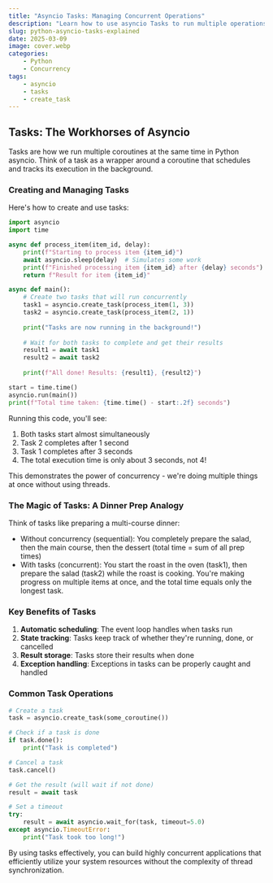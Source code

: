 ```yaml
---
title: "Asyncio Tasks: Managing Concurrent Operations"
description: "Learn how to use asyncio Tasks to run multiple operations concurrently in Python without threads"
slug: python-asyncio-tasks-explained
date: 2025-03-09
image: cover.webp
categories:
    - Python
    - Concurrency
tags:
    - asyncio
    - tasks
    - create_task
---
```


## Tasks: The Workhorses of Asyncio

Tasks are how we run multiple coroutines at the same time in Python asyncio. Think of a task as a wrapper around a coroutine that schedules and tracks its execution in the background.

### Creating and Managing Tasks

Here's how to create and use tasks:

```python
import asyncio
import time

async def process_item(item_id, delay):
    print(f"Starting to process item {item_id}")
    await asyncio.sleep(delay)  # Simulates some work
    print(f"Finished processing item {item_id} after {delay} seconds")
    return f"Result for item {item_id}"

async def main():
    # Create two tasks that will run concurrently
    task1 = asyncio.create_task(process_item(1, 3))
    task2 = asyncio.create_task(process_item(2, 1))
    
    print("Tasks are now running in the background!")
    
    # Wait for both tasks to complete and get their results
    result1 = await task1
    result2 = await task2
    
    print(f"All done! Results: {result1}, {result2}")

start = time.time()
asyncio.run(main())
print(f"Total time taken: {time.time() - start:.2f} seconds")
```

Running this code, you'll see:
1. Both tasks start almost simultaneously
2. Task 2 completes after 1 second
3. Task 1 completes after 3 seconds
4. The total execution time is only about 3 seconds, not 4!

This demonstrates the power of concurrency - we're doing multiple things at once without using threads.

### The Magic of Tasks: A Dinner Prep Analogy

Think of tasks like preparing a multi-course dinner:

- Without concurrency (sequential): You completely prepare the salad, then the main course, then the dessert (total time = sum of all prep times)
- With tasks (concurrent): You start the roast in the oven (task1), then prepare the salad (task2) while the roast is cooking. You're making progress on multiple items at once, and the total time equals only the longest task.

### Key Benefits of Tasks

1. **Automatic scheduling**: The event loop handles when tasks run
2. **State tracking**: Tasks keep track of whether they're running, done, or cancelled
3. **Result storage**: Tasks store their results when done
4. **Exception handling**: Exceptions in tasks can be properly caught and handled

### Common Task Operations

```python
# Create a task
task = asyncio.create_task(some_coroutine())

# Check if a task is done
if task.done():
    print("Task is completed")

# Cancel a task
task.cancel()

# Get the result (will wait if not done)
result = await task

# Set a timeout
try:
    result = await asyncio.wait_for(task, timeout=5.0)
except asyncio.TimeoutError:
    print("Task took too long!")
```

By using tasks effectively, you can build highly concurrent applications that efficiently utilize your system resources without the complexity of thread synchronization.
